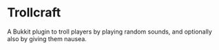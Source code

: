 Trollcraft
==========

A Bukkit plugin to troll players by playing random sounds, and optionally also by giving them nausea.